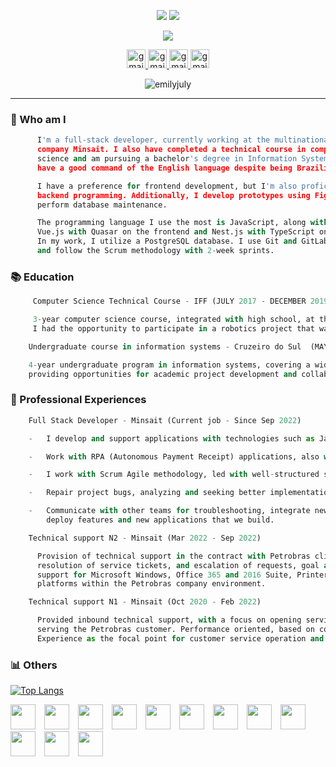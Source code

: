 <p align="center">
  <img src="https://capsule-render.vercel.app/api?type=waving&height=130&text=%E2%9C%A8Full%20Stack%20developer&fontAlign=80&fontColor=F5FFFA&fontSize=25&animation=fadeIn&color=0:a100f2,100:f20089"/>  
  <img src="https://readme-typing-svg.herokuapp.com?font=Exo&weight=600&pause=1000&color=f20089&vCenter=true&lines=👋+Hello%2C+my+name+is+Emily+July..."/>
</p>

<p align="center">
    <img src="https://i.makeagif.com/media/6-20-2018/hH5G05.gif">
</p>

<p align="center">
  <a href="mailto:emilyjulygd@gmail.com" target="_blank" rel="noreferrer"> <img src="https://cdn-icons-png.flaticon.com/128/2504/2504727.png" alt="gmail" width="30" height="30"/> </a> <a     href="https://www.linkedin.com/in/emily-july/" target="_blank" rel="noreferrer"> <img src="https://cdn-icons-png.flaticon.com/128/1377/1377213.png" alt="gmail" width="30" height="30"/> </a> <a href="https://instagram.com/juuly.emi?igshid=YTQwZjQ0NmI0OA==" target="_blank" rel="noreferrer"> <img src="https://cdn-icons-png.flaticon.com/128/3670/3670125.png" alt="gmail" width="30" height="30"/> </a> <a href="https://github.com/emilyjuly" target="_blank" rel="noreferrer"> <img src="https://cdn-icons-png.flaticon.com/128/270/270798.png" alt="gmail" width="30" height="30"/> </a>
</p>

<p align="center">
    <img src="https://komarev.com/ghpvc/?username=emilyjuly&label=Profile%20views&color=ff00d0&style=flat" alt="emilyjuly" /> 
</p>

---

<p align="center">
  
  ### :dizzy:	Who am I
  ```python
        I'm a full-stack developer, currently working at the multinational
        company Minsait. I also have completed a technical course in computer
        science and am pursuing a bachelor's degree in Information Systems.
        have a good command of the English language despite being Brazilian.

        I have a preference for frontend development, but I'm also proficient in
        backend programming. Additionally, I develop prototypes using Figma and
        perform database maintenance.

        The programming language I use the most is JavaScript, along with its frameworks:
        Vue.js with Quasar on the frontend and Nest.js with TypeScript on the backend.
        In my work, I utilize a PostgreSQL database. I use Git and GitLab for code versioning
        and follow the Scrum methodology with 2-week sprints.

````

  ### :books:	 Education

   ```python
        Computer Science Technical Course - IFF (JULY 2017 - DECEMBER 2019)

        3-year computer science course, integrated with high school, at the Federal Institute of Fluminense.
        I had the opportunity to participate in a robotics project that was showcased at the Brazilian Robotics Showcase.
````

```python
    Undergraduate course in information systems - Cruzeiro do Sul  (MAY 2022 - DECEMBER 2025)

    4-year undergraduate program in information systems, covering a wide range of contemporary technology topics,
    providing opportunities for academic project development and collaboration with classmates and the tech community.
```

### :dart: Professional Experiences

```python
    Full Stack Developer - Minsait (Current job - Since Sep 2022)

    -   I develop and support applications with technologies such as Javascript, VueJS and NodeJS, Nestjs and Typescript.

    -   Work with RPA (Autonomous Payment Receipt) applications, also with C#.

    -   I work with Scrum Agile methodology, led with well-structured sprints.

    -   Repair project bugs, analyzing and seeking better implementations for product quality.

    -   Communicate with other teams for troubleshooting, integrate new applications and
        deploy features and new applications that we build.
```

```python
    Technical support N2 - Minsait (Mar 2022 - Sep 2022)

      Provision of technical support in the contract with Petrobras client, advanced-level assistance,
      resolution of service tickets, and escalation of requests, goal and indicator-oriented service,
      support for Microsoft Windows, Office 365 and 2016 Suite, Printers and print queues, servers, and internal
      platforms within the Petrobras company environment.
```

```python
    Technical support N1 - Minsait (Oct 2020 - Feb 2022)

      Provided inbound technical support, with a focus on opening service tickets and escalating requests,
      serving the Petrobras customer. Performance oriented, based on contractual goals and indicators.
      Experience as the focal point for customer service operation and as a back-up for supervising teams.
```

### :bar_chart: Others

[![Top Langs](https://github-readme-stats.vercel.app/api/top-langs/?username=emilyjuly&layout=donut&theme=dracula)](https://github.com/anuraghazra/github-readme-stats)

<p align="left"> <img src="https://static-00.iconduck.com/assets.00/vue-js-icon-2048x1766-btrgkrhi.png" width=40 style="margin-right: 10px"/> <img src="https://cdn.icon-icons.com/icons2/3914/PNG/512/quasar_logo_icon_248719.png" width=40 style="margin-right: 10px"/> <img src="https://cdn-icons-png.flaticon.com/512/5968/5968381.png" width=40 style="margin-right: 10px"/> <img src="https://static-00.iconduck.com/assets.00/nestjs-icon-2048x2040-3rrvcej8.png" width=40 style="margin-right: 10px"/> <img src="https://git-scm.com/images/logos/downloads/Git-Icon-1788C.png" width=40 style="margin-right: 10px"/> <img src="https://static-00.iconduck.com/assets.00/gitlab-icon-2048x1885-1o0cwkbx.png" width=40 style="margin-right: 10px"/> <img src="https://cdn.icon-icons.com/icons2/2415/PNG/512/postgresql_plain_wordmark_logo_icon_146390.png" width=40 style="margin-right: 10px"/> <img src="https://logodownload.org/wp-content/uploads/2022/04/javascript-logo-4.png" width=40 style="margin-right: 10px"/> <img src="https://cdn-icons-png.flaticon.com/512/919/919825.png" width=40 style="margin-right: 10px"/> <img src="https://cdn-icons-png.flaticon.com/512/732/732212.png" width=40 style="margin-right: 10px"/> <img src="https://upload.wikimedia.org/wikipedia/commons/thumb/a/a7/React-icon.svg/2300px-React-icon.svg.png" width=40 style="margin-right: 10px"/>   <img src="https://static-00.iconduck.com/assets.00/c-sharp-c-icon-456x512-9sej0lrz.png" width=40 style="margin-right: 10px"/></p>

</p>
